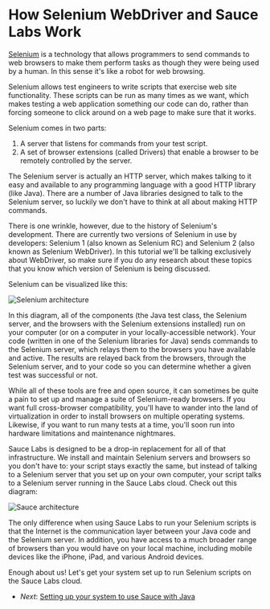 How Selenium WebDriver and Sauce Labs Work
=============

[Selenium](http://seleniumhq.org) is a technology that allows programmers to
send commands to web browsers to make them perform tasks as
though they were being used by a human. In this sense it's like a
robot for web browsing.

Selenium allows test engineers to write scripts that exercise 
web site functionality. These scripts can be run as many times as we want, which
makes testing a web application something our code can do, rather than forcing
someone to click around on a web page to make sure that it works.

Selenium comes in two parts:

1. A server that listens for commands from your test script.
2. A set of browser extensions (called Drivers) that enable a browser to be
remotely controlled by the server.

The Selenium server is actually an HTTP server, which makes talking to it easy
and available to any programming language with a good HTTP library (like Java).
There are a number of Java libraries designed to talk to the Selenium server,
so luckily we don't have to think at all about making HTTP commands.

There is one wrinkle, however, due to the history of Selenium's development.
There are currently two versions of Selenium in use by developers: Selenium 1
(also known as Selenium RC) and Selenium 2 (also known as Selenium WebDriver).
In this tutorial we'll be talking exclusively about WebDriver, so make sure
if you do any research about these topics that you know which version of
Selenium is being discussed.

Selenium can be visualized like this:

![Selenium architecture](##Diagram-Selenium.png##)

In this diagram, all of the components (the Java test class, the Selenium server,
and the browsers with the Selenium extensions installed) run on your computer
(or on a computer in your locally-accessible network). Your code (written
in one of the Selenium libraries for Java) sends commands to the Selenium
server, which relays them to the browsers you have available and active.
The results are relayed back from the browsers, through the Selenium server, and
to your code so you can determine whether a given test was successful or not.

While all of these tools are free and open source, it can sometimes be quite
a pain to set up and manage a suite of Selenium-ready browsers. If you want
full cross-browser compatibility, you'll have to wander into the land of 
virtualization in order to install browsers on multiple operating systems.
Likewise, if you want to run many tests at a time, you'll soon run into
hardware limitations and maintenance nightmares.

Sauce Labs is designed to be a drop-in replacement for all of that
infrastructure. We install and maintain Selenium servers and browsers so you
don't have to: your script stays exactly the same, but instead of talking
to a Selenium server that you set up on your own computer, your script talks to a Selenium server running
in the Sauce Labs cloud. Check out this diagram:

![Sauce architecture](##Diagram-Sauce.png##)

The only difference when using Sauce Labs to run your Selenium scripts is that
the Internet is the communication layer between your Java code and the
Selenium server. In addition, you have access to a much broader range of browsers than
you would have on your local machine, including mobile devices like the iPhone,
iPad, and various Android devices.

Enough about us! Let's get your system set up to run Selenium scripts on the Sauce Labs cloud.

* _Next_: [Setting up your system to use Sauce with Java](##02-Setup.md##)


